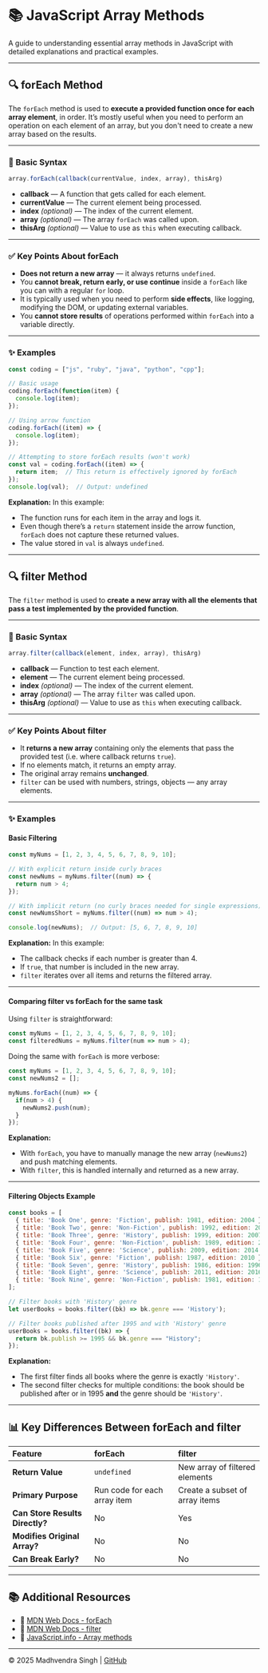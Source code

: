 # 📚 JavaScript Array Methods

A guide to understanding essential array methods in JavaScript with detailed explanations and practical examples.

---

## 🔍 forEach Method

The `forEach` method is used to **execute a provided function once for each array element**, in order. It’s mostly useful when you need to perform an operation on each element of an array, but you don't need to create a new array based on the results.

---

### 📖 Basic Syntax

```javascript
array.forEach(callback(currentValue, index, array), thisArg)
```

* **callback** — A function that gets called for each element.
* **currentValue** — The current element being processed.
* **index** *(optional)* — The index of the current element.
* **array** *(optional)* — The array `forEach` was called upon.
* **thisArg** *(optional)* — Value to use as `this` when executing callback.

---

### ✅ Key Points About forEach

* **Does not return a new array** — it always returns `undefined`.
* You **cannot break, return early, or use continue** inside a `forEach` like you can with a regular `for` loop.
* It is typically used when you need to perform **side effects**, like logging, modifying the DOM, or updating external variables.
* You **cannot store results** of operations performed within `forEach` into a variable directly.

---

### ✨ Examples

```javascript
const coding = ["js", "ruby", "java", "python", "cpp"];

// Basic usage
coding.forEach(function(item) {
  console.log(item);
});

// Using arrow function
coding.forEach((item) => {
  console.log(item);
});

// Attempting to store forEach results (won't work)
const val = coding.forEach((item) => {
  return item;  // This return is effectively ignored by forEach
});
console.log(val);  // Output: undefined
```

**Explanation:**
In this example:

* The function runs for each item in the array and logs it.
* Even though there’s a `return` statement inside the arrow function, `forEach` does not capture these returned values.
* The value stored in `val` is always `undefined`.

---

## 🔍 filter Method

The `filter` method is used to **create a new array with all the elements that pass a test implemented by the provided function**.

---

### 📖 Basic Syntax

```javascript
array.filter(callback(element, index, array), thisArg)
```

* **callback** — Function to test each element.
* **element** — The current element being processed.
* **index** *(optional)* — The index of the current element.
* **array** *(optional)* — The array `filter` was called upon.
* **thisArg** *(optional)* — Value to use as `this` when executing callback.

---

### ✅ Key Points About filter

* It **returns a new array** containing only the elements that pass the provided test (i.e. where callback returns `true`).
* If no elements match, it returns an empty array.
* The original array remains **unchanged**.
* `filter` can be used with numbers, strings, objects — any array elements.

---

### ✨ Examples

#### Basic Filtering

```javascript
const myNums = [1, 2, 3, 4, 5, 6, 7, 8, 9, 10];

// With explicit return inside curly braces
const newNums = myNums.filter((num) => {
  return num > 4;
});

// With implicit return (no curly braces needed for single expressions)
const newNumsShort = myNums.filter((num) => num > 4);

console.log(newNums);  // Output: [5, 6, 7, 8, 9, 10]
```

**Explanation:**
In this example:

* The callback checks if each number is greater than 4.
* If `true`, that number is included in the new array.
* `filter` iterates over all items and returns the filtered array.

---

#### Comparing filter vs forEach for the same task

Using `filter` is straightforward:

```javascript
const myNums = [1, 2, 3, 4, 5, 6, 7, 8, 9, 10];
const filteredNums = myNums.filter(num => num > 4);
```

Doing the same with `forEach` is more verbose:

```javascript
const myNums = [1, 2, 3, 4, 5, 6, 7, 8, 9, 10];
const newNums2 = [];

myNums.forEach((num) => {
  if(num > 4) {
    newNums2.push(num);
  }
});
```

**Explanation:**

* With `forEach`, you have to manually manage the new array (`newNums2`) and push matching elements.
* With `filter`, this is handled internally and returned as a new array.

---

#### Filtering Objects Example

```javascript
const books = [
  { title: 'Book One', genre: 'Fiction', publish: 1981, edition: 2004 },
  { title: 'Book Two', genre: 'Non-Fiction', publish: 1992, edition: 2008 },
  { title: 'Book Three', genre: 'History', publish: 1999, edition: 2007 },
  { title: 'Book Four', genre: 'Non-Fiction', publish: 1989, edition: 2010 },
  { title: 'Book Five', genre: 'Science', publish: 2009, edition: 2014 },
  { title: 'Book Six', genre: 'Fiction', publish: 1987, edition: 2010 },
  { title: 'Book Seven', genre: 'History', publish: 1986, edition: 1996 },
  { title: 'Book Eight', genre: 'Science', publish: 2011, edition: 2016 },
  { title: 'Book Nine', genre: 'Non-Fiction', publish: 1981, edition: 1989 },
];

// Filter books with 'History' genre
let userBooks = books.filter((bk) => bk.genre === 'History');

// Filter books published after 1995 and with 'History' genre
userBooks = books.filter((bk) => { 
  return bk.publish >= 1995 && bk.genre === "History";
});
```

**Explanation:**

* The first filter finds all books where the genre is exactly `'History'`.
* The second filter checks for multiple conditions: the book should be published after or in 1995 **and** the genre should be `'History'`.

---

## 📊 Key Differences Between forEach and filter

| Feature                         | forEach                      | filter                         |
| :------------------------------ | :--------------------------- | :----------------------------- |
| **Return Value**                | `undefined`                  | New array of filtered elements |
| **Primary Purpose**             | Run code for each array item | Create a subset of array items |
| **Can Store Results Directly?** | No                           | Yes                            |
| **Modifies Original Array?**    | No                           | No                             |
| **Can Break Early?**            | No                           | No                             |

---

## 📚 Additional Resources

* 📖 [MDN Web Docs - forEach](https://developer.mozilla.org/en-US/docs/Web/JavaScript/Reference/Global_Objects/Array/forEach)
* 📖 [MDN Web Docs - filter](https://developer.mozilla.org/en-US/docs/Web/JavaScript/Reference/Global_Objects/Array/filter)
* 📖 [JavaScript.info - Array methods](https://javascript.info/array-methods)

---

© 2025 Madhvendra Singh | [GitHub](https://github.com/madhvendrasingh007)
